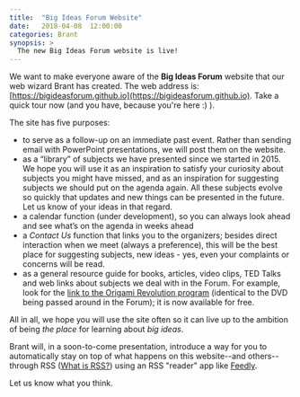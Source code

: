 ```yaml
---
title:  "Big Ideas Forum Website"
date:   2018-04-08  12:00:00
categories: Brant 
synopsis: >
  The new Big Ideas Forum website is live!
---
```


We want to make everyone aware of the **Big Ideas Forum** website that our web wizard Brant has created. The web address is:  [https://bigideasforum.github.io](https://bigideasforum.github.io). Take a quick tour now (and you have, because you're here :) ).

The site has five purposes:

* to serve as a follow-up on an immediate past event. Rather than sending email with PowerPoint presentations, we will post them on the website. 
* as a “library” of subjects we have presented since we started in 2015. We hope you will use it as an inspiration to satisfy your curiosity about subjects you might have missed, and as an inspiration for suggesting subjects we should put on the agenda again. All these subjects evolve so quickly that updates and new things can be presented in the future. Let us know of your ideas in that regard.
* a calendar function (under development), so you can always look ahead and see what’s on the agenda in weeks ahead
* a *Contact Us* function that links you to the organizers; besides direct interaction when we meet (always a preference), this will be the best place for suggesting subjects, new ideas - yes, even your complaints or concerns will be read.
* as a general resource guide for books, articles, video clips, TED Talks and web links about subjects we deal with in the Forum. For example, look for the [link to the Origami Revolution program](https://bigideasforum.github.io/lisa/2017/09/25/origami-revolution.html) (identical to the DVD being passed around in the Forum); it is now available for free. 

All in all, we hope you will use the site often so it can live up to the ambition of being _the place_ for learning about _big ideas_. 

Brant will, in a soon-to-come presentation, introduce a way for you to automatically stay on top of what happens on this website--and others--through RSS ([What is RSS?](https://www.lifewire.com/what-is-rss-2483592)) using an RSS "reader" app like [Feedly](https://feedly.com).

Let us know what you think.

